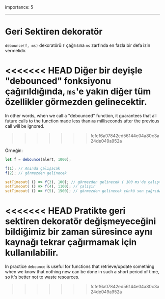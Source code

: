 importance: 5

---

# Geri Sektiren dekoratör

`debounce(f, ms)` dekoratörü `f` çağrısına `ms` zarfında en fazla bir defa izin vermelidir.

<<<<<<< HEAD
Diğer bir deyişle "debounced" fonksiyonu çağırıldığında, `ms`'e yakın diğer tüm özellikler görmezden gelinecektir.
=======
In other words, when we call a "debounced" function, it guarantees that all future calls to the function made less than `ms` milliseconds after the previous call will be ignored.
>>>>>>> fcfef6a07842ed56144e04a80c3a24de049a952a

Örneğin:

```js no-beautify
let f = debounce(alert, 1000);

f(1); // Anında çalışacak
f(2); // görmezden gelinecek

setTimeout( () => f(3), 100); // görmezden gelinecek ( 100 ms'de çalıştığından )
setTimeout( () => f(4), 1100); // çalışır
setTimeout( () => f(5), 1500); // görmezden gelinecek çünkü son çağrıdan itibaren 1000ms'den az bir zaman geçmiştir.
```

<<<<<<< HEAD
Pratikte geri sektiren dekoratör değişmeyeceğini bildiğimiz bir zaman süresince aynı kaynağı tekrar çağırmamak için kullanılabilir.
=======
In practice `debounce` is useful for functions that retrieve/update something when we know that nothing new can be done in such a short period of time, so it's better not to waste resources.
>>>>>>> fcfef6a07842ed56144e04a80c3a24de049a952a
